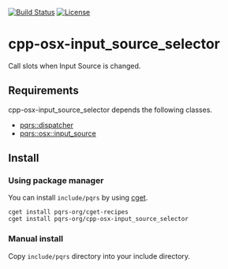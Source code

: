 [![Build Status](https://github.com/pqrs-org/cpp-osx-input_source_selector/workflows/CI/badge.svg)](https://github.com/pqrs-org/cpp-osx-input_source_selector/actions)
[![License](https://img.shields.io/badge/license-Boost%20Software%20License-blue.svg)](https://github.com/pqrs-org/cpp-osx-input_source_selector/blob/master/LICENSE.md)

# cpp-osx-input_source_selector

Call slots when Input Source is changed.

## Requirements

cpp-osx-input_source_selector depends the following classes.

- [pqrs::dispatcher](https://github.com/pqrs-org/cpp-dispatcher)
- [pqrs::osx::input_source](https://github.com/pqrs-org/cpp-osx-input_source)

## Install

### Using package manager

You can install `include/pqrs` by using [cget](https://github.com/pfultz2/cget).

```shell
cget install pqrs-org/cget-recipes
cget install pqrs-org/cpp-osx-input_source_selector
```

### Manual install

Copy `include/pqrs` directory into your include directory.
